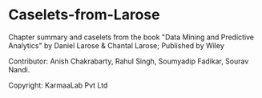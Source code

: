 # Caselets-from-Larose
Chapter summary and caselets from the book "Data Mining and Predictive Analytics" by Daniel Larose & Chantal Larose; 
Published by Wiley

Contributor:
Anish Chakrabarty,
Rahul Singh,
Soumyadip Fadikar,
Sourav Nandi.

Copyright: KarmaaLab Pvt Ltd
